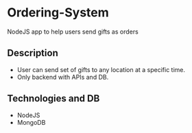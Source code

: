 # Ordering-System
NodeJS app to help users send gifts as orders

## Description
- User can send set of gifts to any location at a specific time.
- Only backend with APIs and DB.

## Technologies and DB
- NodeJS
- MongoDB


